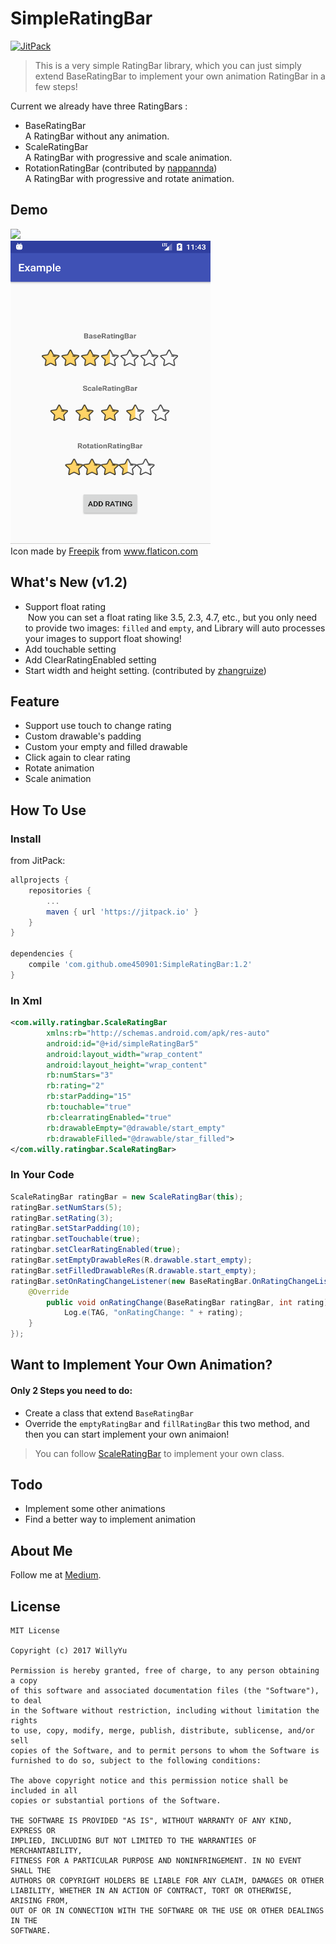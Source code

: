 # SimpleRatingBar
[![JitPack](https://jitpack.io/v/ome450901/SimpleRatingBar.svg)](https://jitpack.io/#ome450901/SimpleRatingBar)

>This is a very simple RatingBar library, which you can just simply extend BaseRatingBar to implement your own animation RatingBar in a few steps!

Current we already have three RatingBars :
- BaseRatingBar  
    A RatingBar without any animation.
- ScaleRatingBar  
    A RatingBar with progressive and scale animation.
- RotationRatingBar (contributed by [nappannda](https://github.com/nappannda))  
    A RatingBar with progressive and rotate animation.

## Demo
![](images/demo.gif)  
![](images/screenshot.png)  
Icon made by [Freepik](http://www.freepik.com/) from www.flaticon.com 

## What's New (v1.2)
- Support float rating  
  Now you can set a float rating like 3.5, 2.3, 4.7, etc., but you only need to provide two images: `filled` and `empty`, and Library will auto processes your images to support float showing!
- Add touchable setting
- Add ClearRatingEnabled setting
- Start width and height setting. (contributed by [zhangruize](https://github.com/zhangruize))  

## Feature
- Support use touch to change rating
- Custom drawable's padding
- Custom your empty and filled drawable
- Click again to clear rating
- Rotate animation
- Scale animation

## How To Use
### Install
from JitPack:

```gradle
allprojects {
    repositories {
        ...
        maven { url 'https://jitpack.io' }
    }
}

dependencies {
    compile 'com.github.ome450901:SimpleRatingBar:1.2'
}
```


### In Xml
```xml
<com.willy.ratingbar.ScaleRatingBar
        xmlns:rb="http://schemas.android.com/apk/res-auto"
        android:id="@+id/simpleRatingBar5"
        android:layout_width="wrap_content"
        android:layout_height="wrap_content"
        rb:numStars="3"
        rb:rating="2"
        rb:starPadding="15"
        rb:touchable="true"
        rb:clearratingEnabled="true"
        rb:drawableEmpty="@drawable/start_empty"
        rb:drawableFilled="@drawable/star_filled">
</com.willy.ratingbar.ScaleRatingBar>
```

### In Your Code
```java
ScaleRatingBar ratingBar = new ScaleRatingBar(this);
ratingBar.setNumStars(5);
ratingBar.setRating(3);
ratingBar.setStarPadding(10);
ratingbar.setTouchable(true);
ratingbar.setClearRatingEnabled(true);
ratingBar.setEmptyDrawableRes(R.drawable.start_empty);
ratingBar.setFilledDrawableRes(R.drawable.start_empty);
ratingBar.setOnRatingChangeListener(new BaseRatingBar.OnRatingChangeListener() {
    @Override
        public void onRatingChange(BaseRatingBar ratingBar, int rating) {
            Log.e(TAG, "onRatingChange: " + rating);
    }
});
```

## Want to Implement Your Own Animation?
#### Only 2 Steps you need to do:
- Create a class that extend `BaseRatingBar`
- Override the `emptyRatingBar` and `fillRatingBar` this two method, and then you can start implement your own animaion!

>You can follow [ScaleRatingBar](https://github.com/ome450901/SimpleRatingBar/blob/master/library/src/main/java/com/willy/ratingbar/ScaleRatingBar.java) to implement your own class.

## Todo
- Implement some other animations
- Find a better way to implement animation

## About Me
Follow me at [Medium](https://medium.com/@ome450901).

## License
```
MIT License

Copyright (c) 2017 WillyYu

Permission is hereby granted, free of charge, to any person obtaining a copy
of this software and associated documentation files (the "Software"), to deal
in the Software without restriction, including without limitation the rights
to use, copy, modify, merge, publish, distribute, sublicense, and/or sell
copies of the Software, and to permit persons to whom the Software is
furnished to do so, subject to the following conditions:

The above copyright notice and this permission notice shall be included in all
copies or substantial portions of the Software.

THE SOFTWARE IS PROVIDED "AS IS", WITHOUT WARRANTY OF ANY KIND, EXPRESS OR
IMPLIED, INCLUDING BUT NOT LIMITED TO THE WARRANTIES OF MERCHANTABILITY,
FITNESS FOR A PARTICULAR PURPOSE AND NONINFRINGEMENT. IN NO EVENT SHALL THE
AUTHORS OR COPYRIGHT HOLDERS BE LIABLE FOR ANY CLAIM, DAMAGES OR OTHER
LIABILITY, WHETHER IN AN ACTION OF CONTRACT, TORT OR OTHERWISE, ARISING FROM,
OUT OF OR IN CONNECTION WITH THE SOFTWARE OR THE USE OR OTHER DEALINGS IN THE
SOFTWARE.
```
